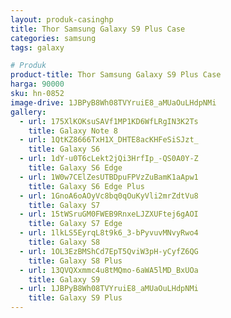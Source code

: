 ```yaml
---
layout: produk-casinghp
title: Thor Samsung Galaxy S9 Plus Case
categories: samsung
tags: galaxy

# Produk
product-title: Thor Samsung Galaxy S9 Plus Case
harga: 90000
sku: hn-0852
image-drive: 1JBPyB8Wh08TVYruiE8_aMUaOuLHdpNMi
gallery:
  - url: 175XlKOKsuSAVf1MP1KD6WfLRgIN3K2Ts
    title: Galaxy Note 8
  - url: 1QtKZ8666TxH1X_DHTE8acKHFeSiSJzt_
    title: Galaxy S6
  - url: 1dY-u0T6cLekt2jQi3HrfIp_-QS0A0Y-Z
    title: Galaxy S6 Edge
  - url: 1W0w7CElZesUTBDpuFPVzZuBamK1aApw1
    title: Galaxy S6 Edge Plus
  - url: 1GnoA6oAOyVc8bq0qOuKyVli2mrZdtVu8
    title: Galaxy S7
  - url: 15tWSruGM0FWEB9RnxeLJZXUFtej6gAOI
    title: Galaxy S7 Edge
  - url: 1lkLS5EyrqL8t9k6_3-bPyvuvMNvyRwo4
    title: Galaxy S8
  - url: 1OL3EzBMShCd7EpT5QviW3pH-yCyfZ6QG
    title: Galaxy S8 Plus
  - url: 13QVQXxmmc4u8tMQmo-6aWA5lMD_BxUOa
    title: Galaxy S9
  - url: 1JBPyB8Wh08TVYruiE8_aMUaOuLHdpNMi
    title: Galaxy S9 Plus
---
```

